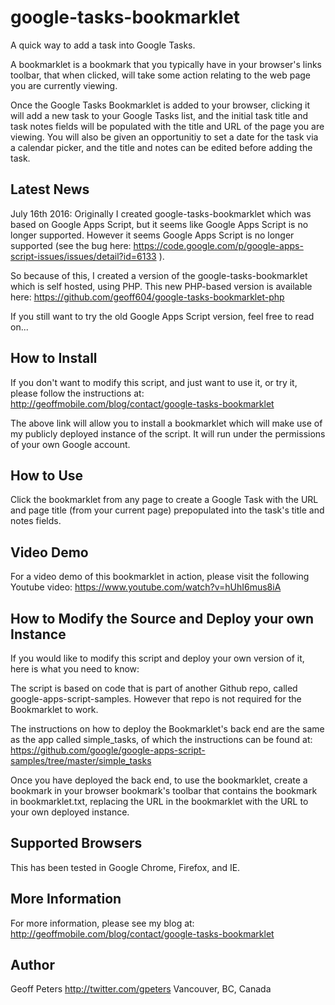 # google-tasks-bookmarklet
A quick way to add a task into Google Tasks.

A bookmarklet is a bookmark that you typically have
in your browser's links toolbar, that when clicked, will
take some action relating to the web page you are currently
viewing. 

Once the Google Tasks Bookmarklet is added to your browser,
clicking it will add a new task to your Google Tasks list,
and the initial task title and task notes fields will be
populated with the title and URL of the page you are viewing.
You will also be given an opportunitiy to set a date for
the task via a calendar picker, and the title and notes
can be edited before adding the task.

## Latest News

July 16th 2016:
Originally I created google-tasks-bookmarklet which was based on Google Apps Script, but it seems like Google Apps Script is no longer supported. However it seems Google Apps Script is no longer supported (see the bug here: https://code.google.com/p/google-apps-script-issues/issues/detail?id=6133 ).

So because of this, I created a version of the google-tasks-bookmarklet which is self hosted, using PHP. This new PHP-based version is available here: https://github.com/geoff604/google-tasks-bookmarklet-php

If you still want to try the old Google Apps Script version, feel free to read on...

## How to Install

If you don't want to modify this script, and just want to
use it, or try it, please follow the instructions at:
http://geoffmobile.com/blog/contact/google-tasks-bookmarklet

The above link will allow you to install a bookmarklet which
will make use of my publicly deployed instance of the script. 
It will run under the permissions of your own Google account.

## How to Use

Click the bookmarklet from any page to create a Google Task
with the URL and page title (from your current page)
prepopulated into the task's title and notes fields.

## Video Demo

For a video demo of this bookmarklet in action, please visit
the following Youtube video:
https://www.youtube.com/watch?v=hUhI6mus8iA

## How to Modify the Source and Deploy your own Instance

If you would like to modify this script and deploy your own
version of it, here is what you need to know:

The script is based on code that is part of another Github
repo, called google-apps-script-samples. However that repo
is not required for the Bookmarklet to work.

The instructions on how to deploy the Bookmarklet's back
end are the same as the app called simple_tasks, of which
the instructions can be found at:
https://github.com/google/google-apps-script-samples/tree/master/simple_tasks

Once you have deployed the back end, to use the bookmarklet,
create a bookmark in your browser bookmark's toolbar
that contains the bookmark in bookmarklet.txt, replacing the
URL in the bookmarklet with the URL to your own deployed
instance.

## Supported Browsers

This has been tested in Google Chrome, Firefox, and IE.

## More Information

For more information, please see my blog at:
http://geoffmobile.com/blog/contact/google-tasks-bookmarklet

## Author

Geoff Peters http://twitter.com/gpeters
Vancouver, BC, Canada
